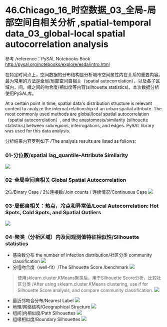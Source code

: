 # 46.Chicago_16_时空数据_03_全局-局部空间自相关分析 ,spatial-temporal data_03_global-local spatial autocorrelation analysis
参考 /reference：PySAL Notebooks Book http://pysal.org/notebooks/explore/esda/intro.html

在特定时间点上，空间数据的分布结构是分析城市空间属性内在关系的重要内容。最为常用的方法是全局/局部空间自相关（spatial autocorrelation），以及各子区域内，间，缘之间的吻合度/相似度等内容(silhouette statistics)。本次数据分析使用PySAL库。

At a certain point in time, spatial data's distribution structure is relevant content to analyze the internal relationship of an urban spatial attribute. The most commonly used methods are global/local spatial autocorrelation （spatial autocorrelation）, and the anastomosis/similarity (silhouette statistics) between subregions, interrogations,  and edges. PySAL library was used for this data analysis.

分析结果内容罗列如下 /The analysis results are listed as follows:
### 01-分位数/spatial lag_quantile-Attribute Similarity
![](https://github.com/richieBao/python-urbanPlanning/blob/master/images/46_01.png)
### 02-全局空间自相关 Global Spatial Autocorrelation
2位/Binary Case / 2位连接数/Join counts / 连续情况/Continuous Case
![](https://github.com/richieBao/python-urbanPlanning/blob/master/images/46_02.jpg)
### 03-局部自相关：热点，冷点和异常值/Local Autocorrelation: Hot Spots, Cold Spots, and Spatial Outliers
![](https://github.com/richieBao/python-urbanPlanning/blob/master/images/46_03.jpg)
### 04-聚类（分析区域）内及间观测值特征相似性/Silhouette statistics
* 感染数分布 the number of infection  distribution/社区分类 community classification
![](https://github.com/richieBao/python-urbanPlanning/blob/master/images/46_04.jpg)
* 分组吻合度（well-fit）/The Silhouette Score /benchmark
![](https://github.com/richieBao/python-urbanPlanning/blob/master/images/46_05.png)
> 使用sklearn.cluster.KMeans聚类后，用于Silhouette Score分析，比较社区分类 /After using sklearn.cluster.KMeans clustering, use if for Silhouette Score analysis, and compare community classification.
![](https://github.com/richieBao/python-urbanPlanning/blob/master/images/46_06.jpg)
* 最近邻吻合分布/Nearest Label
![](https://github.com/richieBao/python-urbanPlanning/blob/master/images/46_07.jpg)
* 地理/网络结构/Geographical Structure
![](https://github.com/richieBao/python-urbanPlanning/blob/master/images/46_08.png)
* 组间|内相似度/Path Silhouettes
![](https://github.com/richieBao/python-urbanPlanning/blob/master/images/46_09.png)
* 组缘相似度/Boundary Silhouettes
![](https://github.com/richieBao/python-urbanPlanning/blob/master/images/46_10.jpg)
